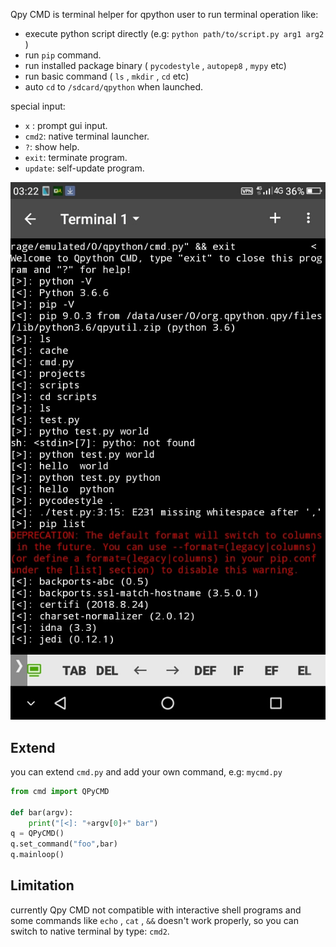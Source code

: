 Qpy CMD is terminal helper for qpython user to run terminal operation like:
- execute python script directly (e.g:  `python path/to/script.py arg1 arg2` )
- run  `pip` command.
- run installed package binary ( `pycodestyle` ,  `autopep8` ,  `mypy`  etc)
- run basic command ( `ls` ,  `mkdir` ,  `cd`  etc)
- auto  `cd`  to  `/sdcard/qpython` when launched.

special input:
 -  `x` : prompt gui input.
 -  `cmd2`: native terminal launcher.
 -  `?`: show help.
 -  `exit`: terminate program.
 -  `update`: self-update program.

![Screenshot](screenshot.jpg)

## Extend

you can extend  `cmd.py`  and add your own command, e.g:  `mycmd.py` 
```python
from cmd import QPyCMD

def bar(argv):
    print("[<]: "+argv[0]+" bar")
q = QPyCMD()
q.set_command("foo",bar)
q.mainloop()
```

## Limitation

currently Qpy CMD not compatible with interactive shell programs and some commands like `echo` ,  `cat` ,  `&&`  doesn't work properly, so you can switch to native terminal by type: `cmd2`.